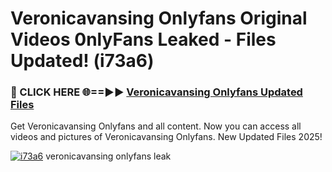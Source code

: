 # Veronicavansing Onlyfans Original Videos 0nlyFans Leaked - Files Updated! (i73a6)

<h3>🔴 CLICK HERE 🌐==►► <a href="https://tinyurl.com/2jnfzry5" rel="nofollow">Veronicavansing Onlyfans Updated Files</a></h3>

Get Veronicavansing Onlyfans and all content. Now you can access all videos and pictures of Veronicavansing Onlyfans. New Updated Files 2025!

[![i73a6](https://i.imgur.com/GyGTBgg.gif)](https://tinyurl.com/2jnfzry5)
veronicavansing onlyfans leak